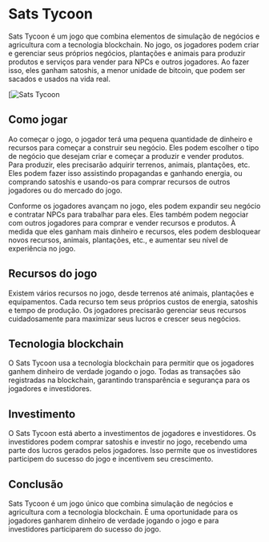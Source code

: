 # **Sats Tycoon**

Sats Tycoon é um jogo que combina elementos de simulação de negócios e agricultura com a tecnologia blockchain. No jogo, os jogadores podem criar e gerenciar seus próprios negócios, plantações e animais para produzir produtos e serviços para vender para NPCs e outros jogadores. Ao fazer isso, eles ganham satoshis, a menor unidade de bitcoin, que podem ser sacados e usados na vida real.

[![Sats Tycoon](https://cdn.midjourney.com/53f85f3e-bb01-436f-9d3a-66e75cf36c4a/grid_0.png)

## **Como jogar**

Ao começar o jogo, o jogador terá uma pequena quantidade de dinheiro e recursos para começar a construir seu negócio. Eles podem escolher o tipo de negócio que desejam criar e começar a produzir e vender produtos. Para produzir, eles precisarão adquirir terrenos, animais, plantações, etc. Eles podem fazer isso assistindo propagandas e ganhando energia, ou comprando satoshis e usando-os para comprar recursos de outros jogadores ou do mercado do jogo.

Conforme os jogadores avançam no jogo, eles podem expandir seu negócio e contratar NPCs para trabalhar para eles. Eles também podem negociar com outros jogadores para comprar e vender recursos e produtos. À medida que eles ganham mais dinheiro e recursos, eles podem desbloquear novos recursos, animais, plantações, etc., e aumentar seu nível de experiência no jogo.

## **Recursos do jogo**

Existem vários recursos no jogo, desde terrenos até animais, plantações e equipamentos. Cada recurso tem seus próprios custos de energia, satoshis e tempo de produção. Os jogadores precisarão gerenciar seus recursos cuidadosamente para maximizar seus lucros e crescer seus negócios.

## **Tecnologia blockchain**

O Sats Tycoon usa a tecnologia blockchain para permitir que os jogadores ganhem dinheiro de verdade jogando o jogo. Todas as transações são registradas na blockchain, garantindo transparência e segurança para os jogadores e investidores.

## **Investimento**

O Sats Tycoon está aberto a investimentos de jogadores e investidores. Os investidores podem comprar satoshis e investir no jogo, recebendo uma parte dos lucros gerados pelos jogadores. Isso permite que os investidores participem do sucesso do jogo e incentivem seu crescimento.

## **Conclusão**

Sats Tycoon é um jogo único que combina simulação de negócios e agricultura com a tecnologia blockchain. É uma oportunidade para os jogadores ganharem dinheiro de verdade jogando o jogo e para investidores participarem do sucesso do jogo.
